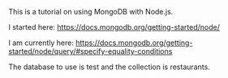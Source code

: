 This is a tutorial on using MongoDB with Node.js.

I started here: https://docs.mongodb.org/getting-started/node/

I am currently here: https://docs.mongodb.org/getting-started/node/query/#specify-equality-conditions

The database to use is test and the collection is restaurants.
